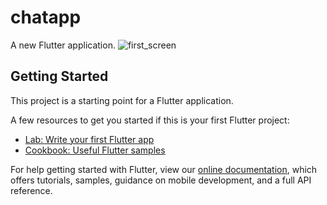 # chatapp

A new Flutter application.
![first_screen](https://user-images.githubusercontent.com/9830376/82117329-cc7a3c80-978c-11ea-8aaf-08da38c5c33d.jpg)


## Getting Started

This project is a starting point for a Flutter application.

A few resources to get you started if this is your first Flutter project:

- [Lab: Write your first Flutter app](https://flutter.dev/docs/get-started/codelab)
- [Cookbook: Useful Flutter samples](https://flutter.dev/docs/cookbook)

For help getting started with Flutter, view our
[online documentation](https://flutter.dev/docs), which offers tutorials,
samples, guidance on mobile development, and a full API reference.
